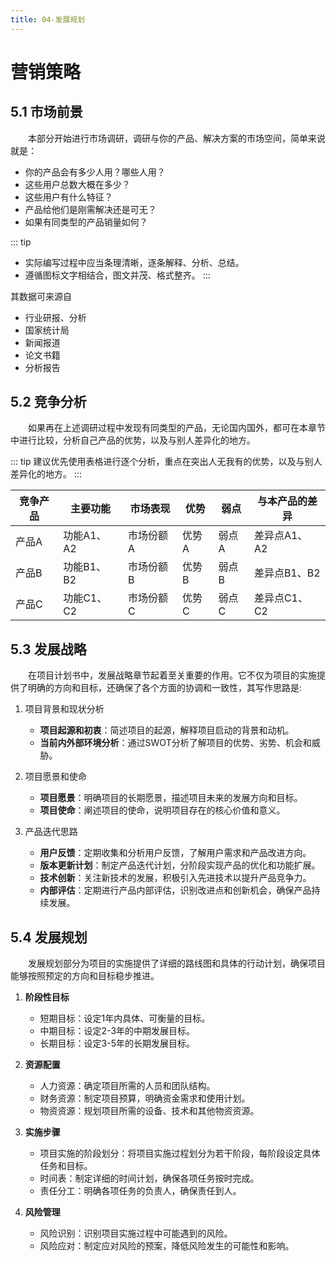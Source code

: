 ```yaml
---
title: 04-发展规划
---
```

# 营销策略

## 5.1 市场前景

&emsp;&emsp;本部分开始进行市场调研，调研与你的产品、解决方案的市场空间，简单来说就是：

- 你的产品会有多少人用？哪些人用？
- 这些用户总数大概在多少？
- 这些用户有什么特征？
- 产品给他们是刚需解决还是可无？
- 如果有同类型的产品销量如何？

::: tip
- 实际编写过程中应当条理清晰，逐条解释、分析、总结。
- 遵循图标文字相结合，图文并茂、格式整齐。
:::

其数据可来源自

- 行业研报、分析
- 国家统计局
- 新闻报道
- 论文书籍
- 分析报告

## 5.2 竞争分析

&emsp;&emsp;如果再在上述调研过程中发现有同类型的产品，无论国内国外，都可在本章节中进行比较，分析自己产品的优势，以及与别人差异化的地方。

::: tip
建议优先使用表格进行逐个分析，重点在突出人无我有的优势，以及与别人差异化的地方。
:::

| 竞争产品 | 主要功能   | 市场表现  | 优势  | 弱点  | 与本产品的差异 |
| -------- | ---------- | --------- | ----- | ----- | -------------- |
| 产品A    | 功能A1、A2 | 市场份额A | 优势A | 弱点A | 差异点A1、A2   |
| 产品B    | 功能B1、B2 | 市场份额B | 优势B | 弱点B | 差异点B1、B2   |
| 产品C    | 功能C1、C2 | 市场份额C | 优势C | 弱点C | 差异点C1、C2   |

## 5.3 发展战略

&emsp;&emsp;在项目计划书中，发展战略章节起着至关重要的作用。它不仅为项目的实施提供了明确的方向和目标，还确保了各个方面的协调和一致性，其写作思路是:

1. 项目背景和现状分析

   - **项目起源和初衷**：简述项目的起源，解释项目启动的背景和动机。
   - **当前内外部环境分析**：通过SWOT分析了解项目的优势、劣势、机会和威胁。

2. 项目愿景和使命

   - **项目愿景**：明确项目的长期愿景，描述项目未来的发展方向和目标。
   - **项目使命**：阐述项目的使命，说明项目存在的核心价值和意义。

3. 产品迭代思路

   - **用户反馈**：定期收集和分析用户反馈，了解用户需求和产品改进方向。
   - **版本更新计划**：制定产品迭代计划，分阶段实现产品的优化和功能扩展。
   - **技术创新**：关注新技术的发展，积极引入先进技术以提升产品竞争力。
   - **内部评估**：定期进行产品内部评估，识别改进点和创新机会，确保产品持续发展。

## 5.4 发展规划

&emsp;&emsp;发展规划部分为项目的实施提供了详细的路线图和具体的行动计划，确保项目能够按照预定的方向和目标稳步推进。

1. **阶段性目标**

   - 短期目标：设定1年内具体、可衡量的目标。
   - 中期目标：设定2-3年的中期发展目标。
   - 长期目标：设定3-5年的长期发展目标。

2. **资源配置**

   - 人力资源：确定项目所需的人员和团队结构。
   - 财务资源：制定项目预算，明确资金需求和使用计划。
   - 物资资源：规划项目所需的设备、技术和其他物资资源。

3. **实施步骤**

   - 项目实施的阶段划分：将项目实施过程划分为若干阶段，每阶段设定具体任务和目标。
   - 时间表：制定详细的时间计划，确保各项任务按时完成。
   - 责任分工：明确各项任务的负责人，确保责任到人。

4. **风险管理**

   - 风险识别：识别项目实施过程中可能遇到的风险。
   - 风险应对：制定应对风险的预案，降低风险发生的可能性和影响。